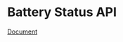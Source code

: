 # Battery Status API

[Document](https://developer.mozilla.org/en-US/docs/Web/API/Battery_Status_API)